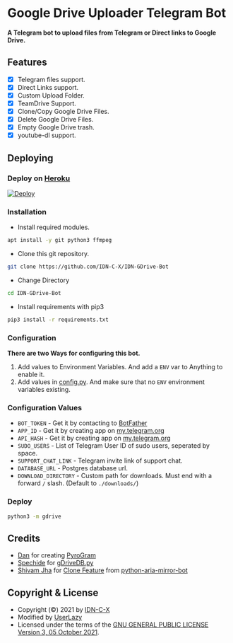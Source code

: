 # Google Drive Uploader Telegram Bot
**A Telegram bot to upload files from Telegram or Direct links to Google Drive.**

## Features
- [X] Telegram files support.
- [X] Direct Links support.
- [X] Custom Upload Folder.
- [X] TeamDrive Support.
- [X] Clone/Copy Google Drive Files.
- [X] Delete Google Drive Files.
- [X] Empty Google Drive trash.
- [X] youtube-dl support.

## Deploying

### Deploy on [Heroku](https://heroku.com)
[![Deploy](https://www.herokucdn.com/deploy/button.svg)](https://heroku.com/deploy?template=https://github.com/kuesttman/GDrive-CloneBot)

### Installation
- Install required modules.
```sh
apt install -y git python3 ffmpeg
```
- Clone this git repository.
```sh 
git clone https://github.com/IDN-C-X/IDN-GDrive-Bot
```
- Change Directory
```sh 
cd IDN-GDrive-Bot
```
- Install requirements with pip3
```sh 
pip3 install -r requirements.txt
```

### Configuration
**There are two Ways for configuring this bot.**
1. Add values to Environment Variables. And add a `ENV` var to Anything to enable it.
2. Add values in [config.py](./gdrive/config.py). And make sure that no `ENV` environment variables existing.

### Configuration Values
- `BOT_TOKEN` - Get it by contacting to [BotFather](https://t.me/botfather)
- `APP_ID` - Get it by creating app on [my.telegram.org](https://my.telegram.org/apps)
- `API_HASH` - Get it by creating app on [my.telegram.org](https://my.telegram.org/apps)
- `SUDO_USERS` - List of Telegram User ID of sudo users, seperated by space.
- `SUPPORT_CHAT_LINK` - Telegram invite link of support chat.
- `DATABASE_URL` - Postgres database url.
- `DOWNLOAD_DIRECTORY` - Custom path for downloads. Must end with a forward `/` slash. (Default to `./downloads/`)

### Deploy 
```sh 
python3 -m gdrive
```

## Credits
- [Dan](https://github.com/delivrance) for creating [PyroGram](https://pyrogram.org)
- [Spechide](https://github.com/Spechide) for [gDriveDB.py](./gdrive/helpers/sql_helper/gDriveDB.py)
- [Shivam Jha](https://github.com/lzzy12) for [Clone Feature](./gdrive/helpers/gdrive_utils/gDrive.py) from [python-aria-mirror-bot](https://github.com/lzzy12/python-aria-mirror-bot)

## Copyright & License
- Copyright (©) 2021 by [IDN-C-X](https://github.com/IDN-C-X)
- Modified by [UserLazy](https://github.com/UserLazy)
- Licensed under the terms of the [GNU GENERAL PUBLIC LICENSE Version 3, 05 October 2021](./LICENSE).
